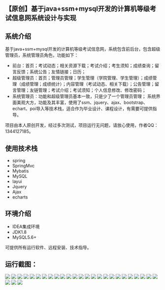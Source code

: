 ## 【原创】基于java+ssm+mysql开发的计算机等级考试信息网系统设计与实现

## 系统介绍

基于java+ssm+mysql开发的计算机等级考试信息网，系统包含前后台，包含超级管理员，系统管理员角色，功能如下：
- 前台：首页；考试动态；相关资源下载；考试介绍；考生须知；成绩查询；留言反馈；系统公告；友情链接；日历；
- 超级管理员：首页；管理员管理；学生管理（学院管理、学生管理）；成绩管理（成绩管理；成绩统计）；内容管理（考试动态、相关下载）；公告管理；留言管理；友链管理；考试介绍；考试须知；个人信息修改、修改密码；
- 系统管理员：功能和超级管理员基本一致，只是少了一个管理员管理；
系统界面美观大方，功能及其丰富，使用了ssm、jquery、ajax、bootstrap、echart、poi导入等技术栈，适合作为毕业设计、课程设计，有需要可提供指导。

项目由本人原创开发，经过多次测试，项目运行无问题，请放心使用，作者QQ：1344127185。

## 使用技术栈

- spring
- SpringMvc
- Mybatis
- MySQL
- layui
- Jquery
- Ajax
- echarts

## 环境介绍

- IDEA集成环境
- JDK1.8
- MySQL5.6+

可提供所有运行软件、远程安装、技术指导。

## 运行截图：
![](https://github.com/itcoderyhl/NCRE/blob/main/images/1.png)
![](https://github.com/itcoderyhl/NCRE/blob/main/images/2.png)
![](https://github.com/itcoderyhl/NCRE/blob/main/images/3.png)
![](https://github.com/itcoderyhl/NCRE/blob/main/images/4.png)
![](https://github.com/itcoderyhl/NCRE/blob/main/images/5.png)
![](https://github.com/itcoderyhl/NCRE/blob/main/images/6.png)
![](https://github.com/itcoderyhl/NCRE/blob/main/images/7.png)
![](https://github.com/itcoderyhl/NCRE/blob/main/images/8.png)
![](https://github.com/itcoderyhl/NCRE/blob/main/images/9.png)
![](https://github.com/itcoderyhl/NCRE/blob/main/images/10.png)
![](https://github.com/itcoderyhl/NCRE/blob/main/images/11.png)
![](https://github.com/itcoderyhl/NCRE/blob/main/images/12.png)
![](https://github.com/itcoderyhl/NCRE/blob/main/images/13.png)
![](https://github.com/itcoderyhl/NCRE/blob/main/images/14.png)
![](https://github.com/itcoderyhl/NCRE/blob/main/images/15.png)
![](https://github.com/itcoderyhl/NCRE/blob/main/images/16.png)
![](https://github.com/itcoderyhl/NCRE/blob/main/images/17.png)
![](https://github.com/itcoderyhl/NCRE/blob/main/images/18.png)
![](https://github.com/itcoderyhl/NCRE/blob/main/images/19.png)
![](https://github.com/itcoderyhl/NCRE/blob/main/images/20.png)
![](https://github.com/itcoderyhl/NCRE/blob/main/images/21.png)
![](https://github.com/itcoderyhl/NCRE/blob/main/images/22.png)
![](https://github.com/itcoderyhl/NCRE/blob/main/images/23.png)
![](https://github.com/itcoderyhl/NCRE/blob/main/images/24.png)
![](https://github.com/itcoderyhl/NCRE/blob/main/images/25.png)
![](https://github.com/itcoderyhl/NCRE/blob/main/images/26.png)
![](https://github.com/itcoderyhl/NCRE/blob/main/images/27.png)
![](https://github.com/itcoderyhl/NCRE/blob/main/images/28.png)







